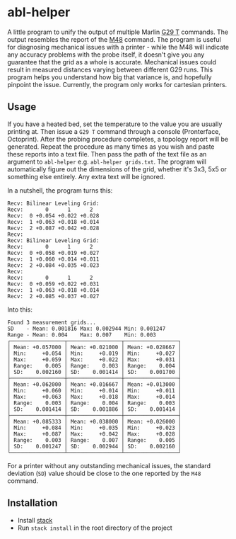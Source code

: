 # abl-helper

A little program to unify the output of multiple Marlin [G29
T](https://marlinfw.org/docs/gcode/G029-abl.html) commands. The output resembles the
report of the [M48](https://marlinfw.org/docs/gcode/M048.html) command. The program
is useful for diagnosing mechanical issues with a printer - while the M48 will
indicate any accuracy problems with the probe itself, it doesn't give you any
guarantee that the grid as a whole is accurate. Mechanical issues could result in
measured distances varying between different G29 runs. This program helps you
understand how big that variance is, and hopefully pinpoint the issue. Currently, the
program only works for cartesian printers.


## Usage
If you have a heated bed, set the temperature to the value you are usually printing
at. Then issue a `G29 T` command through a console (Pronterface, Octoprint). After the probing
procedure completes, a topology report will be generated. Repeat the procedure as
many times as you wish and paste these reports into a text file. Then pass the path of the
text file as an argument to `abl-helper` e.g. `abl-helper grids.txt`. The program
will automatically figure out the dimensions of the grid, whether it's 3x3, 5x5 or
something else entirely. Any extra text will be ignored.

In a nutshell, the program turns this:
```
Recv: Bilinear Leveling Grid:
Recv:       0      1      2
Recv:  0 +0.054 +0.022 +0.028
Recv:  1 +0.063 +0.018 +0.014
Recv:  2 +0.087 +0.042 +0.028
Recv:
Recv: Bilinear Leveling Grid:
Recv:       0      1      2
Recv:  0 +0.058 +0.019 +0.027
Recv:  1 +0.060 +0.014 +0.011
Recv:  2 +0.084 +0.035 +0.023
Recv:
Recv:       0      1      2
Recv:  0 +0.059 +0.022 +0.031
Recv:  1 +0.063 +0.018 +0.014
Recv:  2 +0.085 +0.037 +0.027
```

Into this:
```
Found 3 measurement grids...
SD    - Mean: 0.001816 Max: 0.002944 Min: 0.001247
Range - Mean: 0.004    Max: 0.007    Min: 0.003
┌─────────────────┬─────────────────┬─────────────────┐
│ Mean: +0.057000 │ Mean: +0.021000 │ Mean: +0.028667 │
│ Min:     +0.054 │ Min:     +0.019 │ Min:     +0.027 │
│ Max:     +0.059 │ Max:     +0.022 │ Max:     +0.031 │
│ Range:    0.005 │ Range:    0.003 │ Range:    0.004 │
│ SD:    0.002160 │ SD:    0.001414 │ SD:    0.001700 │
├─────────────────┼─────────────────┼─────────────────┤
│ Mean: +0.062000 │ Mean: +0.016667 │ Mean: +0.013000 │
│ Min:     +0.060 │ Min:     +0.014 │ Min:     +0.011 │
│ Max:     +0.063 │ Max:     +0.018 │ Max:     +0.014 │
│ Range:    0.003 │ Range:    0.004 │ Range:    0.003 │
│ SD:    0.001414 │ SD:    0.001886 │ SD:    0.001414 │
├─────────────────┼─────────────────┼─────────────────┤
│ Mean: +0.085333 │ Mean: +0.038000 │ Mean: +0.026000 │
│ Min:     +0.084 │ Min:     +0.035 │ Min:     +0.023 │
│ Max:     +0.087 │ Max:     +0.042 │ Max:     +0.028 │
│ Range:    0.003 │ Range:    0.007 │ Range:    0.005 │
│ SD:    0.001247 │ SD:    0.002944 │ SD:    0.002160 │
└─────────────────┴─────────────────┴─────────────────┘
```

For a printer without any outstanding mechanical issues, the standard deviation (`SD`)
value should be close to the one reported by the `M48` command.

## Installation
- Install [stack](https://docs.haskellstack.org/)
- Run `stack install` in the root directory of the project
